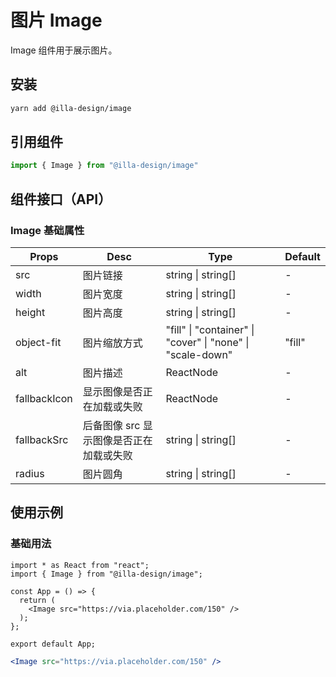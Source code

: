 # 图片 Image

Image 组件用于展示图片。

## 安装

```bash
yarn add @illa-design/image
```

## 引用组件

```jsx
import { Image } from "@illa-design/image"
```

## 组件接口（API）

### Image 基础属性

| Props        | Desc                                    | Type                                                       | Default |
| ------------ | --------------------------------------- | ---------------------------------------------------------- | ------- |
| src          | 图片链接                                | string \| string[]                                         | -       |
| width        | 图片宽度                                | string \| string[]                                         | -       |
| height       | 图片高度                                | string \| string[]                                         | -       |
| object-fit   | 图片缩放方式                            | "fill" \| "container" \| "cover" \| "none" \| "scale-down" | "fill"  |
| alt          | 图片描述                                | ReactNode                                                  | -       |
| fallbackIcon | 显示图像是否正在加载或失败              | ReactNode                                                  | -       |
| fallbackSrc  | 后备图像 src 显示图像是否正在加载或失败 | string \| string[]                                         | -       |
| radius       | 图片圆角                                | string \| string[]                                         | -       |

## 使用示例

### 基础用法

```SnackPlayer dependencies=@illa-design/image
import * as React from "react";
import { Image } from "@illa-design/image";

const App = () => {
  return (
    <Image src="https://via.placeholder.com/150" />
  );
};

export default App;
```

```jsx
<Image src="https://via.placeholder.com/150" />
```